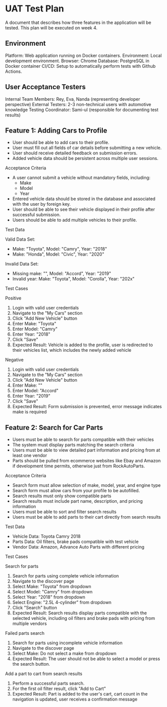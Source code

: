 # UAT Test Plan
A document that describes how three features in the application will be tested. This plan will be executed on week 4.

## Environment
Platform: Web application running on Docker containers.
Environment: Local development environment.
Browser: Chrome
Database: PostgreSQL in Docker container
CI/CD: Setup to automatically perform tests with Github Actions.

## User Acceptance Testers
Internal Team Members: Rey, Eva, Nanda (representing developer perspective)
External Testers: 2-3 non-technical users with automotive knowledge
Testing Coordinator: Sami-ul (responsible for documenting test results)

## Feature 1: Adding Cars to Profile
- User should be able to add cars to their profile.
- User must fill out all fields of car details before submitting a new vehicle.
- User should receive detailed feedback on submission errors.
- Added vehicle data should be persistent across multiple user sessions.

Acceptance Criteria

- A user cannot submit a vehicle without mandatory fields, including:
    - Make
    - Model
    - Year
- Entered vehicle data should be stored in the database and associated with the user by foreign key.
- User should be able to see their vehicle displayed in their profile after successful submission.
- Users should be able to add multiple vehicles to their profile.

Test Data

Valid Data Set: 
- Make: "Toyota", Model: "Camry", Year: "2018"
- Make: "Honda", Model: "Civic", Year: "2020"

Invalid Data Set:
- Missing make: "", Model: "Accord", Year: "2019"
- Invalid year: Make: "Toyota", Model: "Corolla", Year: "202x"

Test Cases

Positive
1. Login with valid user credentials
2. Navigate to the "My Cars" section
3. Click "Add New Vehicle" button
4. Enter Make: "Toyota"
5. Enter Model: "Camry"
6. Enter Year: "2018"
7. Click "Save"
8. Expected Result: Vehicle is added to the profile, user is redirected to their vehicles list, which includes the newly added vehicle

Negative
1. Login with valid user credentials
2. Navigate to the "My Cars" section
3. Click "Add New Vehicle" button
4. Enter Make: ""
5. Enter Model: "Accord"
6. Enter Year: "2019"
7. Click "Save"
8. Expected Result: Form submission is prevented, error message indicates make is required

## Feature 2: Search for Car Parts
- Users must be able to search for parts compatible with their vehicles
- The system must display parts matching the search criteria
- Users must be able to view detailed part information and pricing from at least one vendor
- Parts should be pulled from ecommerce websites like Ebay and Amazon if development time permits, otherwise just from RockAutoParts.

Acceptance Criteria

- Search form must allow selection of make, model, year, and engine type
- Search form must allow cars from your profile to be autofilled.
- Search results must only show compatible parts
- Search results must include part name, description, and pricing information
- Users must be able to sort and filter search results
- Users must be able to add parts to their cart directly from search results

Test Data

- Vehicle Data: Toyota Camry 2018
- Parts Data: Oil filters, brake pads compatible with test vehicle
- Vendor Data: Amazon, Advance Auto Parts with different pricing

Test Cases

Search for parts

1. Search for parts using complete vehicle information
2. Navigate to the discover page
3. Select Make: "Toyota" from dropdown
4. Select Model: "Camry" from dropdown
5. Select Year: "2018" from dropdown
6. Select Engine: "2.5L 4-cylinder" from dropdown
7. Click "Search" button
8. Expected Result: Search results display parts compatible with the selected vehicle, including oil filters and brake pads with pricing from multiple vendors

Failed parts search

1. Search for parts using incomplete vehicle information
2. Navigate to the discover page
3. Select Make: Do not select a make from dropdown
4. Expected Result: The user should not be able to select a model or press the search button.

Add a part to cart from search results

1. Perform a successful parts search.
2. For the first oil filter result, click "Add to Cart"
3. Expected Result: Part is added to the user's cart, cart count in the navigation is updated, user receives a confirmation message
